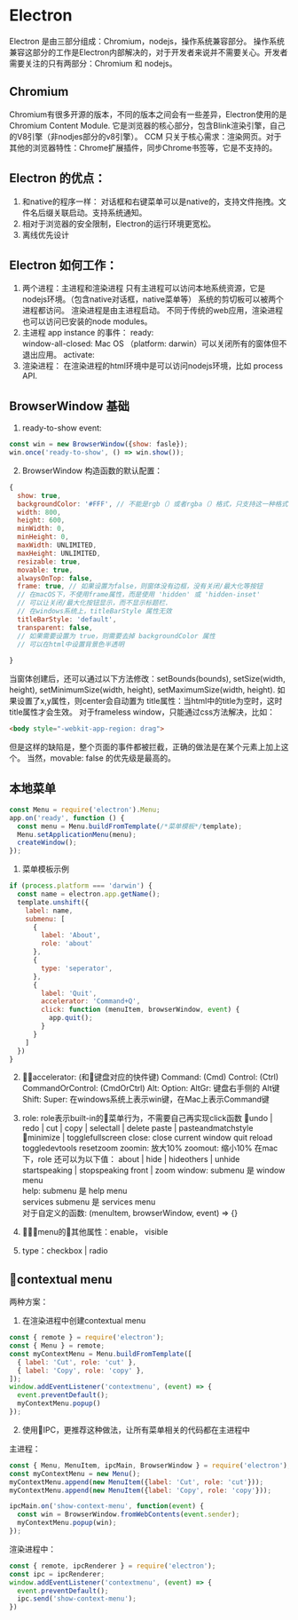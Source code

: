 # Electron
Electron 是由三部分组成：Chromium，nodejs，操作系统兼容部分。
操作系统兼容这部分的工作是Electron内部解决的，对于开发者来说并不需要关心。开发者需要关注的只有两部分：Chromium 和 nodejs。

## Chromium
Chromium有很多开源的版本，不同的版本之间会有一些差异，Electron使用的是Chromium Content Module. 它是浏览器的核心部分，包含Blink渲染引擎，自己的V8引擎（非nodjes部分的v8引擎）。
CCM 只关于核心需求：渲染网页。对于其他的浏览器特性：Chrome扩展插件，同步Chrome书签等，它是不支持的。


## Electron 的优点：
1. 和native的程序一样：
对话框和右键菜单可以是native的，支持文件拖拽。文件名后缀关联启动。支持系统通知。
2. 相对于浏览器的安全限制，Electron的运行环境更宽松。
3. 离线优先设计

## Electron 如何工作：
1. 两个进程：主进程和渲染进程
只有主进程可以访问本地系统资源，它是nodejs环境。（包含native对话框，native菜单等）
系统的剪切板可以被两个进程都访问。
渲染进程是由主进程启动。
不同于传统的web应用，渲染进程也可以访问已安装的node modules。
2. 主进程 app instance 的事件：
ready:  
window-all-closed:  Mac OS （platform: darwin）可以关闭所有的窗体但不退出应用。
activate: 
3. 渲染进程： 在渲染进程的html环境中是可以访问nodejs环境，比如 process API. 


## BrowserWindow 基础
1. ready-to-show event: 
```js
const win = new BrowserWindow({show: fasle});
win.once('ready-to-show', () => win.show()); 
```
2. BrowserWindow 构造函数的默认配置：
```js
{
  show: true,
  backgroundColor: '#FFF', // 不能是rgb（）或者rgba（）格式，只支持这一种格式
  width: 800,
  height: 600,
  minWidth: 0,
  minHeight: 0,
  maxWidth: UNLIMITED,
  maxHeight: UNLIMITED,
  resizable: true,
  movable: true,
  alwaysOnTop: false,
  frame: true, // 如果设置为false，则窗体没有边框，没有关闭/最大化等按钮
  // 在macOS下，不使用frame属性，而是使用 'hidden' 或 'hidden-inset'
  // 可以让关闭/最大化按钮显示，而不显示标题栏.
  // 在windows系统上，titleBarStyle 属性无效
  titleBarStyle: 'default',
  transparent: false, 
  // 如果需要设置为 true，则需要去掉 backgroundColor 属性
  // 可以在html中设置背景色半透明
  
}
```
当窗体创建后，还可以通过以下方法修改：setBounds(bounds), setSize(width, height), setMinimumSize(width, height), setMaximumSize(width, height).
如果设置了x,y属性，则center会自动置为
title属性：当html中的title为空时，这时title属性才会生效。
对于frameless window，只能通过css方法解决，比如：
```html
<body style="-webkit-app-region: drag">
```
但是这样的缺陷是，整个页面的事件都被拦截，正确的做法是在某个元素上加上这个。
当然，movable: false 的优先级是最高的。

## 本地菜单
```js
const Menu = require('electron').Menu;
app.on('ready', function () {
  const menu = Menu.buildFromTemplate(/*菜单模板*/template);
  Menu.setApplicationMenu(menu);
  createWindow();
});
```
1. 菜单模板示例
```js
if (process.platform === 'darwin') {
  const name = electron.app.getName();
  template.unshift({
    label: name,
    submenu: [
      {
        label: 'About',
        role: 'about'
      }, 
      {
        type: 'seperator',
      }, 
      {
        label: 'Quit',
        accelerator: 'Command+Q',
        click: function (menuItem, browserWindow, event) {
          app.quit();
        }
      }
    ]
  })
}
```
2. accelerator: (和键盘对应的快件键)
Command: (Cmd)
Control: (Ctrl)
CommandOrControl: (CmdOrCtrl)
Alt:
Option:
AltGr: 键盘右手侧的 Alt键
Shift:
Super: 在windows系统上表示win键，在Mac上表示Command键

3. role: role表示built-in的菜单行为，不需要自己再实现click函数
undo | redo | cut | copy | selectall | delete
paste | pasteandmatchstyle
minimize | togglefullscreen
close: close current window
quit
reload
toggledevtools
resetzoom
zoomin: 放大10%
zoomout: 缩小10%
在mac下，role 还可以为以下值：
about | hide | hideothers | unhide
startspeaking | stopspeaking
front | zoom 
window: submenu 是 window menu  
help: submenu 是 help menu   
services submenu 是 services menu   
对于自定义的函数: (menuItem, browserWindow, event) => {}   
4. menu的其他属性：enable， visible  
5. type：checkbox | radio

## contextual menu
两种方案：
1. 在渲染进程中创建contextual menu
```js
const { remote } = require('electron');
const { Menu } = remote;
const myContextMenu = Menu.buildFromTemplate([
  { label: 'Cut', role: 'cut' },
  { label: 'Copy', role: 'copy' },
]);
window.addEventListener('contextmenu', (event) => {
  event.preventDefault();
  myContextMenu.popup()
});
```
2. 使用IPC，更推荐这种做法，让所有菜单相关的代码都在主进程中

主进程：  
```js
const { Menu, MenuItem, ipcMain, BrowserWindow } = require('electron');
const myContextMenu = new Menu();
myContextMenu.append(new MenuItem({label: 'Cut', role: 'cut'}));
myContextMenu.append(new MenuItem({label: 'Copy', role: 'copy'}));

ipcMain.on('show-context-menu', function(event) {
  const win = BrowserWindow.fromWebContents(event.sender);
  myContextMenu.popup(win);
});
```
渲染进程中：
```js
const { remote, ipcRenderer } = require('electron');
const ipc = ipcRenderer;
window.addEventListener('contextmenu', (event) => {
  event.preventDefault();
  ipc.send('show-context-menu');
})
```
